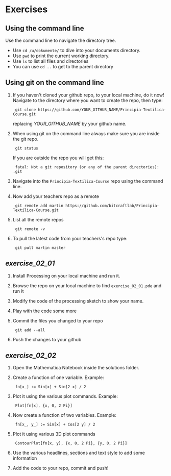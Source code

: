 Exercises
========= 

## Using the command line ##

Use the command line to navigate the directory tree.

* Use `cd /u/dokumente/` to dive into your documents directory.
* Use `pwd` to print the current working directory.
* Use `ls` to list all files and directories
* You can use `cd ..` to get to the parent directory

## Using git on the command line ##

		
1. If you haven't cloned your github repo, to your local machine, do it now! Navigate to the directory where you want to create the repo, then type:

		git clone https://github.com/YOUR_GITHUB_NAME/Principia-Textilica-Course.git
		
	replacing *YOUR_GITHUB_NAME* by your github name.
	
2. When using git on the command line always make sure you are inside the git repo.

   		git status
 
  	If you are outside the repo you will get this:
   
		fatal: Not a git repository (or any of the parent directories): .git

3. Navigate into the `Principia-Textilica-Course` repo using the command line.
		
4. Now add your teachers repo as a remote

		git remote add martin https://github.com/bitcraftlab/Principia-Textilica-Course.git

5. List all the remote repos

		git remote -v

5. To pull the latest code from your teachers's repo type:

		git pull martin master


 

## *exercise_02_01* ##

1. Install Processing on your local machine and run it.
2. Browse the repo on your local machine to find `exercise_02_01.pde` and run it
3. Modify the code of the processing sketch to show your name.
4. Play with the code some more
5. Commit the files you changed to your repo
		
		git add --all
		
6. Push the changes to your github




## *exercise_02_02* ##

1. Open the Mathematica Notebook inside the solutions folder.

2. Create a function of one variable. Example:

		fn[x_] := Sin[x] + Sin[2 x] / 2
	
3. Plot it using the various plot commands. Example:

		Plot[fn[x], {x, 0, 2 Pi}]
		
4. Now create a function of two variables. Example:

		fn[x_, y_] := Sin[x] + Cos[2 y] / 2

4. Plot it using various 3D plot commands

		ContourPlot[fn[x, y], {x, 0, 2 Pi}, {y, 0, 2 Pi}]

5. Use the various headlines, sections and text style to add some information

6. Add the code to your repo, commit and push!


